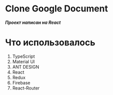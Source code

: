 # Clone Google Document

***Проект написан на React***

# Что использовалось
1. TypeScript
2. Material UI
3. ANT DESIGN
3. React
4. Redux
5. Firebase
6. React-Router
